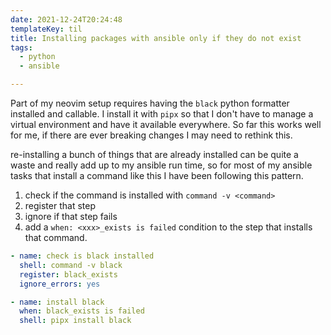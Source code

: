 ```yaml
---
date: 2021-12-24T20:24:48
templateKey: til
title: Installing packages with ansible only if they do not exist
tags:
  - python
  - ansible

---
```


Part of my neovim setup requires having the `black` python formatter
installed and callable.  I install it with `pipx` so that I don't have
to manage a virtual environment and have it available everywhere.  So
far this works well for me, if there are ever breaking changes I may
need to rethink this.

re-installing a bunch of things that are already installed can be quite
a waste and really add up to my ansible run time, so for most of my
ansible tasks that install a command like this I have been following
this pattern.

1. check if the command is installed with `command -v <command>`
2. register that step
3. ignore if that step fails
4. add a `when: <xxx>_exists is failed` condition to the step that
   installs that command.

``` yaml
- name: check is black installed
  shell: command -v black
  register: black_exists
  ignore_errors: yes

- name: install black
  when: black_exists is failed
  shell: pipx install black
```
